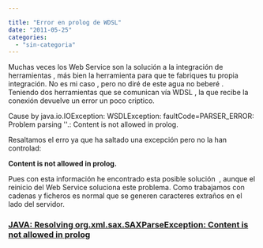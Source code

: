 ```yaml
---

title: "Error en prolog de WDSL"
date: "2011-05-25"
categories: 
  - "sin-categoria"
---
```


Muchas veces los Web Service son la solución a la integración de herramientas , más bien la herramienta para que te fabriques tu propia integración. No es mi caso , pero no diré de este agua no beberé .  Teniendo dos herramientas que se comunican vía WDSL , la que recibe la conexión devuelve un error un poco criptico.

Cause by java.io.IOException: WSDLException: faultCode=PARSER\_ERROR: Problem parsing '<url>'.: Content is not allowed in prolog.

Resaltamos el erro ya que ha saltado una excepción pero no la han controlad:

**Content is not allowed in prolog.**

Pues con esta información he encontrado esta posible solución  , aunque el reinicio del Web Service soluciona este problema. Como trabajamos con cadenas y ficheros es normal que se generen caracteres extraños en el lado del servidor.

### [JAVA: Resolving org.xml.sax.SAXParseException: Content is not allowed in prolog](https://mark.koli.ch/2009/02/resolving-orgxmlsaxsaxparseexception-content-is-not-allowed-in-prolog.html)
